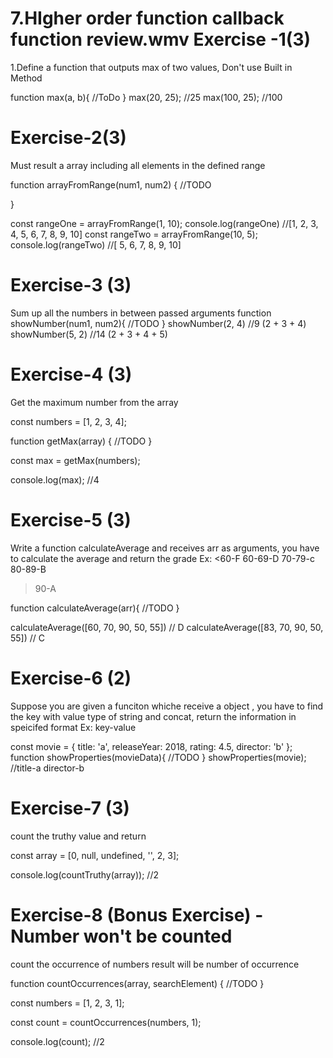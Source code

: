 7.HIgher order function callback function review.wmv
Exercise -1(3)
======================================

1.Define a function that outputs max of two values, Don't use Built in Method

function max(a, b){
//ToDo
}
max(20, 25); //25
max(100, 25); //100

# Exercise-2(3)

Must result a array including all elements in the defined range

function arrayFromRange(num1, num2) {
//TODO

}

const rangeOne = arrayFromRange(1, 10);
console.log(rangeOne) //[1, 2, 3, 4, 5, 6, 7, 8, 9, 10]
const rangeTwo = arrayFromRange(10, 5);
console.log(rangeTwo) //[ 5, 6, 7, 8, 9, 10]

# Exercise-3 (3)

Sum up all the numbers in between passed arguments
function showNumber(num1, num2){
//TODO
}
showNumber(2, 4) //9 (2 + 3 + 4)
showNumber(5, 2) //14 (2 + 3 + 4 + 5)

# Exercise-4 (3)

Get the maximum number from the array

const numbers = [1, 2, 3, 4];

function getMax(array) {
//TODO
}

const max = getMax(numbers);

console.log(max); //4

# Exercise-5 (3)

Write a function calculateAverage and receives arr as arguments, you have to calculate the average and return the grade
Ex:
<60-F
60-69-D
70-79-c
80-89-B

> 90-A

function calculateAverage(arr){
//TODO
}

calculateAverage([60, 70, 90, 50, 55]) // D
calculateAverage([83, 70, 90, 50, 55]) // C

# Exercise-6 (2)

Suppose you are given a funciton whiche receive a object , you have to find the key with value type of string and concat, return the information in speicifed format
Ex: key-value

const movie = {
title: 'a',
releaseYear: 2018,
rating: 4.5,
director: 'b'
};
function showProperties(movieData){
//TODO
}
showProperties(movie); //title-a director-b

# Exercise-7 (3)

count the truthy value and return

const array = [0, null, undefined, '', 2, 3];

console.log(countTruthy(array)); //2

# Exercise-8 (Bonus Exercise) -Number won't be counted

count the occurrence of numbers
result will be number of occurrence

function countOccurrences(array, searchElement) {
//TODO
}

const numbers = [1, 2, 3, 1];

const count = countOccurrences(numbers, 1);

console.log(count); //2
